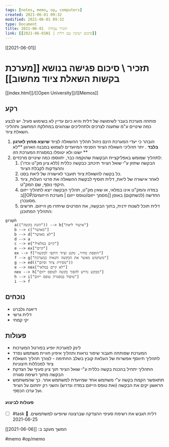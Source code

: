 ```yaml
---
tags: [notes, memo, op, computers] 
created: 2021-06-01 09:32
modified: 2021-06-01 09:32
type: Document
title: תזכיר עבודה  2021-06-01
link: [[2021-06-01N1 | סיכום ישיבה עם דלית]]
---
```

[[2021-06-01]]
# תזכיר \ סיכום פגישה בנושא [[מערכת בקשות השאלת ציוד מחשוב]]
[[index.html]]/[[Open University]]/[[Memos]]

## רקע
פותחה מערכת בעבר לשימושה של דלית והיא כיום עדיין לא בשימוש פעיל. יש לבצע כמה שינויים ע"מ שתענה לצרכים ולתהליכים שנהוגים במחלקת המחשוב ותהליכי השאלת ציוד.
1. הובהר כי יעדי המערכת הינם ניהול תהליך ההשאלה לציוד **שיוצא מחוץ לארגון בלבד** . יתר תהליכי השאלת הציוד הפנימי המיועדים לשמוש במבנה הארגון **לא ישונו ולא יטופלו במסגרת המערכת  הזו **
2. לתהליך שמומש באפליקציית הבקשות שהוקמה כבר, יתווספו כמה שינויים מרכזיים: 
	1.  הבקשה שתוזן ע"י שואל הציוד תיכתב כבקשה כללית (ללא ציון מק"ט וכדו') וההצדקות לקבלת הציוד
	2.   כל בקשה להשאלת ציוד תועבר לאישורה של ליאת בסנו.
	3.  לאחר אישורה של ליאת, דלית תוסיף לבקשת ההשאלה את פרטי העלות, ציוד היקפי נוסף, שם המק"ט.
	4.  במדה והמק"ט אינו במלאי, או שאין מק"ט, תהליך הבקשה ייצא לתהליך ייזום ב[[OP/מסמך ייזום/טופס ייזום | מערכת הייזומים]] החדשה (לכשתקום) באופן מסונכרן.
	5.  דלית תוכל לשנות ידנית, בתוך הבקשה, את הפרטים שיחזרו מן הייזום. 
תרשים התהליך המתוכנן:
```mermaid
graph 
	a(("הזנת בקשה")) --> b{"אישור ליאת"}
	b --> c["מאושר"]
	b --> d["לא מאושר"]
	d --> a
	c --> e{"?קיים במלאי"}
	e --> ex["קיים"]
	ex --> f["הוספת מחיר, מקט וציוד היקפי לבקשה"]
	f --> g["משתמש מאשר את הבקשה ותנאיה במערכת"]
	g --> ed(("מסירת ציוד וסיום"))
	e --> nex["לא קיים במלאי"]
	nex --> h["מבקש נדרש להפוך בקשה לטופס ייזום"]
	h --> i["טיפול במסגרת טופס ייזום"]
	i --> f
```

## נוכחים
* דיאנה גלברט 
* דלית גרשי
* יקי קמחי

## פעולות
* לינק למערכת יופיע בפורטל המערכות 
* המערכת שפותחה תעבור שיפור נראות ותהליך איפיון חוויית משתמש נפרד
* לתהליך תיווסף אפשרות של העלאת קובץ בשלב החתימה - לצורך תהליך השאלת ציוד למכללות חיצוניות
* התהליך יתחיל בהכנת בקשה כללית ע"י שואל הציוד תוך ציון סעיף של הצדקת הבקשה מתוך רשימה סגורה
* תתאפשר הקמת בקשה ע"י משתמש אחד שמיועדת למשתמש אחר. כך שהמשתמש הראשון יקים את הבקשה (ואת טופס הייזום במדה ונדרש) והשני רק יחתום על הציוד ועל ערכו הכספי.
#### פעולות לביצוע
- [ ] #task דלית תגבש את רשימת סעיפי ההצדקה שברצונה שיופיעו למשתמשים. 📅 2021-06-25
 
המשך מעקב ב: [[2021-06-06]] 

#memo 
#op/memo